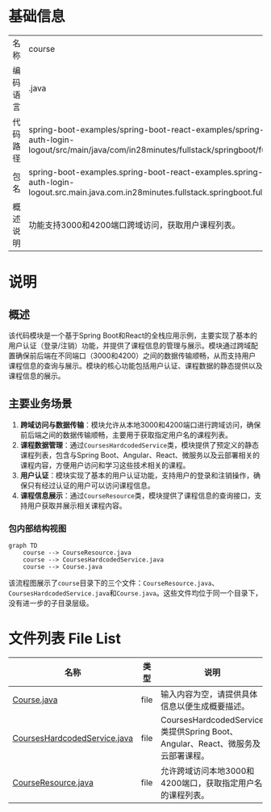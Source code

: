 # 基础信息

|      |      |
|------|------|
| 名称 | course |
| 编码语言 | .java |
| 代码路径 | spring-boot-examples/spring-boot-react-examples/spring-boot-react-basic-auth-login-logout/backend-spring-boot-react-basic-auth-login-logout/src/main/java/com/in28minutes/fullstack/springboot/fullstack/basic/authentication/springbootfullstackbasicauthloginlogout/course |
| 包名 | spring-boot-examples.spring-boot-react-examples.spring-boot-react-basic-auth-login-logout.backend-spring-boot-react-basic-auth-login-logout.src.main.java.com.in28minutes.fullstack.springboot.fullstack.basic.authentication.springbootfullstackbasicauthloginlogout.course |
| 概述说明 | 功能支持3000和4200端口跨域访问，获取用户课程列表。 |

# 说明

## 概述
该代码模块是一个基于Spring Boot和React的全栈应用示例，主要实现了基本的用户认证（登录/注销）功能，并提供了课程信息的管理与展示。模块通过跨域配置确保前后端在不同端口（3000和4200）之间的数据传输顺畅，从而支持用户课程信息的查询与展示。模块的核心功能包括用户认证、课程数据的静态提供以及课程信息的展示。

## 主要业务场景
1. **跨域访问与数据传输**：模块允许从本地3000和4200端口进行跨域访问，确保前后端之间的数据传输顺畅，主要用于获取指定用户名的课程列表。
2. **课程数据管理**：通过`CoursesHardcodedService`类，模块提供了预定义的静态课程列表，包含与Spring Boot、Angular、React、微服务以及云部署相关的课程内容，方便用户访问和学习这些技术相关的课程。
3. **用户认证**：模块实现了基本的用户认证功能，支持用户的登录和注销操作，确保只有经过认证的用户可以访问课程信息。
4. **课程信息展示**：通过`CourseResource`类，模块提供了课程信息的查询接口，支持用户获取并展示相关课程内容。


### 包内部结构视图

```mermaid
graph TD
    course --> CourseResource.java
    course --> CoursesHardcodedService.java
    course --> Course.java
```

该流程图展示了`course`目录下的三个文件：`CourseResource.java`、`CoursesHardcodedService.java`和`Course.java`。这些文件均位于同一个目录下，没有进一步的子目录层级。

# 文件列表 File List

| 名称   | 类型  | 说明 |
|-------|------|-------------|
| [Course.java](Course.md) | file | 输入内容为空，请提供具体信息以便生成概要描述。 |
| [CoursesHardcodedService.java](CoursesHardcodedService.md) | file | CoursesHardcodedService类提供Spring Boot、Angular、React、微服务及云部署课程。 |
| [CourseResource.java](CourseResource.md) | file | 允许跨域访问本地3000和4200端口，获取指定用户名的课程列表。 |


